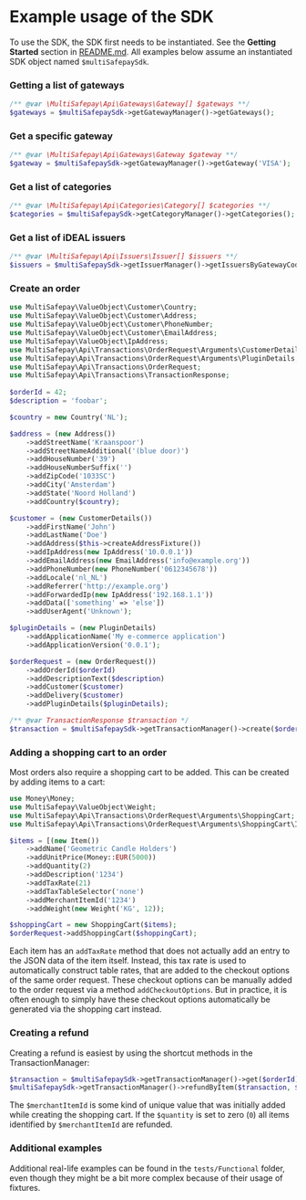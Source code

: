 # Example usage of the SDK
To use the SDK, the SDK first needs to be instantiated. See the **Getting Started** section in [README.md](README.md). All examples below assume an instantiated SDK object named `$multiSafepaySdk`.

### Getting a list of gateways
```php
/** @var \MultiSafepay\Api\Gateways\Gateway[] $gateways **/
$gateways = $multiSafepaySdk->getGatewayManager()->getGateways();
```

### Get a specific gateway
```php
/** @var \MultiSafepay\Api\Gateways\Gateway $gateway **/
$gateway = $multiSafepaySdk->getGatewayManager()->getGateway('VISA');
```

### Get a list of categories
```php
/** @var \MultiSafepay\Api\Categories\Category[] $categories **/
$categories = $multiSafepaySdk->getCategoryManager()->getCategories();
```

### Get a list of iDEAL issuers
```php
/** @var \MultiSafepay\Api\Issuers\Issuer[] $issuers **/
$issuers = $multiSafepaySdk->getIssuerManager()->getIssuersByGatewayCode('IDEAL');
```

### Create an order
```php
use MultiSafepay\ValueObject\Customer\Country;
use MultiSafepay\ValueObject\Customer\Address;
use MultiSafepay\ValueObject\Customer\PhoneNumber;
use MultiSafepay\ValueObject\Customer\EmailAddress;
use MultiSafepay\ValueObject\IpAddress;
use MultiSafepay\Api\Transactions\OrderRequest\Arguments\CustomerDetails;
use MultiSafepay\Api\Transactions\OrderRequest\Arguments\PluginDetails;
use MultiSafepay\Api\Transactions\OrderRequest;
use MultiSafepay\Api\Transactions\TransactionResponse;
 
$orderId = 42;
$description = 'foobar';

$country = new Country('NL');

$address = (new Address())
    ->addStreetName('Kraanspoor')
    ->addStreetNameAdditional('(blue door)')
    ->addHouseNumber('39')
    ->addHouseNumberSuffix('')
    ->addZipCode('1033SC')
    ->addCity('Amsterdam')
    ->addState('Noord Holland')
    ->addCountry($country);

$customer = (new CustomerDetails())
    ->addFirstName('John')
    ->addLastName('Doe')
    ->addAddress($this->createAddressFixture())
    ->addIpAddress(new IpAddress('10.0.0.1'))
    ->addEmailAddress(new EmailAddress('info@example.org'))
    ->addPhoneNumber(new PhoneNumber('0612345678'))
    ->addLocale('nl_NL')
    ->addReferrer('http://example.org')
    ->addForwardedIp(new IpAddress('192.168.1.1'))
    ->addData(['something' => 'else'])
    ->addUserAgent('Unknown');

$pluginDetails = (new PluginDetails)
    ->addApplicationName('My e-commerce application')
    ->addApplicationVersion('0.0.1');

$orderRequest = (new OrderRequest())
    ->addOrderId($orderId)
    ->addDescriptionText($description)
    ->addCustomer($customer)
    ->addDelivery($customer)
    ->addPluginDetails($pluginDetails);

/** @var TransactionResponse $transaction */
$transaction = $multiSafepaySdk->getTransactionManager()->create($orderRequest);
```

### Adding a shopping cart to an order
Most orders also require a shopping cart to be added. This can be created by adding items to a cart:
```php
use Money\Money;
use MultiSafepay\ValueObject\Weight;
use MultiSafepay\Api\Transactions\OrderRequest\Arguments\ShoppingCart;
use MultiSafepay\Api\Transactions\OrderRequest\Arguments\ShoppingCart\Item;

$items = [(new Item())
    ->addName('Geometric Candle Holders')
    ->addUnitPrice(Money::EUR(5000))
    ->addQuantity(2)
    ->addDescription('1234')
    ->addTaxRate(21)
    ->addTaxTableSelector('none')
    ->addMerchantItemId('1234')
    ->addWeight(new Weight('KG', 12));

$shoppingCart = new ShoppingCart($items);
$orderRequest->addShoppingCart($shoppingCart);
```

Each item has an `addTaxRate` method that does not actually add an entry to the JSON data of the item itself. Instead, this tax rate is used to automatically construct table rates, that are added to the checkout options of the same order request. These checkout options can be manually added to the order request via a method `addCheckoutOptions`. But in practice, it is often enough to simply have these checkout options automatically be generated via the shopping cart instead.

### Creating a refund
Creating a refund is easiest by using the shortcut methods in the TransactionManager:
```php
$transaction = $multiSafepaySdk->getTransactionManager()->get($orderId);
$multiSafepaySdk->getTransactionManager()->refundByItem($transaction, $merchantItemId, $quantity = 0);
```
The `$merchantItemId` is some kind of unique value that was initially added while creating the shopping cart. If the `$quantity` is set to zero (`0`) all items identified by `$merchantItemId` are refunded.

### Additional examples
Additional real-life examples can be found in the `tests/Functional` folder, even though they might be a bit more complex because of their usage of fixtures.

